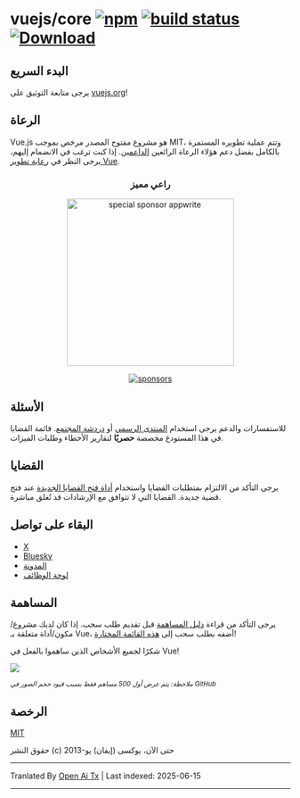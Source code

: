 # vuejs/core [![npm](https://img.shields.io/npm/v/vue.svg)](https://www.npmjs.com/package/vue) [![build status](https://github.com/vuejs/core/actions/workflows/ci.yml/badge.svg?branch=main)](https://github.com/vuejs/core/actions/workflows/ci.yml) [![Download](https://img.shields.io/npm/dm/vue)](https://www.npmjs.com/package/vue)

## البدء السريع

يرجى متابعة التوثيق على [vuejs.org](https://vuejs.org/)!

## الرعاة

Vue.js هو مشروع مفتوح المصدر مرخص بموجب MIT، وتتم عملية تطويره المستمرة بالكامل بفضل دعم هؤلاء الرعاة الرائعين [الداعمين](https://github.com/vuejs/core/blob/main/BACKERS.md). إذا كنت ترغب في الانضمام إليهم، يرجى النظر في [رعاية تطوير Vue](https://vuejs.org/sponsor/).

<p align="center">
  <h3 align="center">راعي مميز</h3>
</p>

<p align="center">
  <a target="_blank" href="https://github.com/appwrite/appwrite">
  <img alt="special sponsor appwrite" src="https://sponsors.vuejs.org/images/appwrite.svg" width="300">
  </a>
</p>

<p align="center">
  <a target="_blank" href="https://vuejs.org/sponsor/#current-sponsors">
    <img alt="sponsors" src="https://sponsors.vuejs.org/sponsors.svg?v3">
  </a>
</p>

## الأسئلة

للاستفسارات والدعم يرجى استخدام [المنتدى الرسمي](https://forum.vuejs.org) أو [دردشة المجتمع](https://chat.vuejs.org/). قائمة القضايا في هذا المستودع مخصصة **حصريًا** لتقارير الأخطاء وطلبات الميزات.

## القضايا

يرجى التأكد من الالتزام بمتطلبات القضايا واستخدام [أداة فتح القضايا الجديدة](https://new-issue.vuejs.org/) عند فتح قضية جديدة. القضايا التي لا تتوافق مع الإرشادات قد تُغلق مباشرة.

## البقاء على تواصل

- [X](https://x.com/vuejs)
- [Bluesky](https://bsky.app/profile/vuejs.org)
- [المدونة](https://blog.vuejs.org/)
- [لوحة الوظائف](https://vuejobs.com/?ref=vuejs)

## المساهمة

يرجى التأكد من قراءة [دليل المساهمة](https://github.com/vuejs/core/blob/main/.github/contributing.md) قبل تقديم طلب سحب. إذا كان لديك مشروع/مكون/أداة متعلقة بـ Vue، أضفه بطلب سحب إلى [هذه القائمة المختارة](https://github.com/vuejs/awesome-vue)!

شكرًا لجميع الأشخاص الذين ساهموا بالفعل في Vue!

<a href="https://github.com/vuejs/core/graphs/contributors"><img src="https://opencollective.com/vuejs/contributors.svg?width=890&limit=500" /></a>

<sub>_ملاحظة: يتم عرض أول 500 مساهم فقط بسبب قيود حجم الصور في GitHub_</sub>

## الرخصة

[MIT](https://opensource.org/licenses/MIT)

حقوق النشر (c) 2013-حتى الآن، يوكسى (إيفان) يو

---

Tranlated By [Open Ai Tx](https://github.com/OpenAiTx/OpenAiTx) | Last indexed: 2025-06-15

---